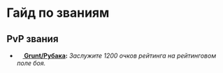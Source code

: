 # Гайд по званиям

## PvP звания
- **<a href="https://ru.wowhead.com/achievement=5346/"><img src="https://wow.zamimg.com/images/wow/icons/large/achievement_pvp_h_02.jpg" width="13" height="13"/> Grunt/Рубака</a>:** *Заслужите 1200 очков рейтинга на рейтинговом поле боя.*
